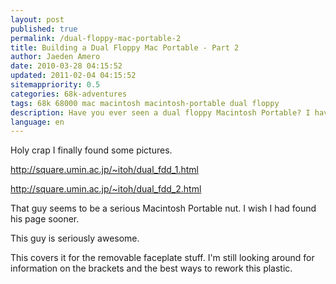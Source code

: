```yaml
---
layout: post
published: true
permalink: /dual-floppy-mac-portable-2
title: Building a Dual Floppy Mac Portable - Part 2
author: Jaeden Amero
date: 2010-03-28 04:15:52
updated: 2011-02-04 04:15:52
sitemappriority: 0.5
categories: 68k-adventures
tags: 68k 68000 mac macintosh macintosh-portable dual floppy
description: Have you ever seen a dual floppy Macintosh Portable? I haven't. Let's make one, part 2.
language: en
---
```

<p>Holy crap I finally found some pictures.</p>

<a href="http://square.umin.ac.jp/~itoh/dual_fdd_1.html">http://square.umin.ac.jp/~itoh/dual_fdd_1.html</a>

<a href="http://square.umin.ac.jp/~itoh/dual_fdd_2.html">http://square.umin.ac.jp/~itoh/dual_fdd_2.html</a>

<p>That guy seems to be a serious Macintosh Portable nut. I wish I had found his page sooner.</p>

<p>This guy is seriously awesome.</p>

<p>This covers it for the removable faceplate stuff. I'm still looking around for information on the brackets and the best ways to rework this plastic.</p>
